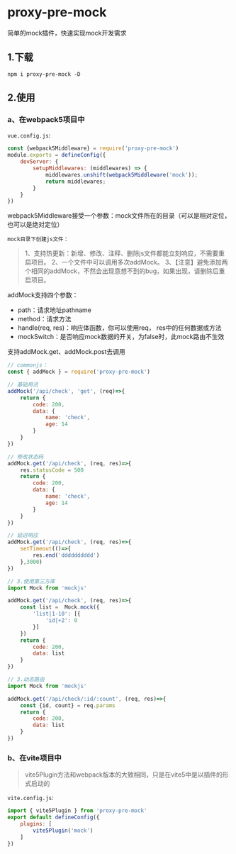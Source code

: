 # proxy-pre-mock
简单的mock插件，快速实现mock开发需求

## 1.下载
```
npm i proxy-pre-mock -D
```

## 2.使用
### a、在webpack5项目中
`vue.config.js`:

```js
const {webpack5Middleware} = require('proxy-pre-mock')
module.exports = defineConfig({
    devServer: {
        setupMiddlewares: (middlewares) => {
            middlewares.unshift(webpack5Middleware('mock'));
            return middlewares;
        }
    }
})
```
webpack5Middleware接受一个参数：mock文件所在的目录（可以是相对定位，也可以是绝对定位）

`mock目录下创建js文件：`
>
> 1、支持热更新：新增、修改、注释、删除js文件都能立刻响应，不需要重启项目。
> 2、一个文件中可以调用多次addMock。
> 3、【注意】避免添加两个相同的addMock，不然会出现意想不到的bug，如果出现，请删除后重启项目。

addMock支持四个参数：
- path：请求地址pathname
- method：请求方法
- handle(req, res)：响应体函数，你可以使用req， res中的任何数据或方法
- mockSwitch：是否响应mock数据的开关，为false时，此mock路由不生效

支持addMock.get、addMock.post去调用

```js
// commonjs：
const { addMock } = require('proxy-pre-mock')

// 基础用法
addMock('/api/check', 'get', (req)=>{
    return {
        code: 200,
        data: {
            name: 'check',
            age: 14
        }
    }
})
```
```js
// 修改状态码
addMock.get('/api/check', (req, res)=>{
    res.statusCode = 500
    return {
        code: 200,
        data: {
            name: 'check',
            age: 14
        }
    }
})
```
```js
// 延迟响应
addMock.get('/api/check', (req, res)=>{
    setTimeout(()=>{
        res.end('dddddddddd')
    },3000)
})
```
```js
// 3.使用第三方库
import Mock from 'mockjs'

addMock.get('/api/check', (req, res)=>{
    const list =  Mock.mock({
        'list|1-10': [{
            'id|+2': 0
        }]
    })
    return {
        code: 200,
        data: list
    }
})
```
```js
// 3.动态路由
import Mock from 'mockjs'

addMock.get('/api/check/:id/:count', (req, res)=>{
    const {id, count} = req.params
    return {
        code: 200,
        data: list
    }
})
```
### b、在vite项目中
>vite5Plugin方法和webpack版本的大致相同，只是在vite5中是以插件的形式启动的

`vite.config.js`:
```js
import { vite5Plugin } from 'proxy-pre-mock'
export default defineConfig({
    plugins: [
        vite5Plugin('mock')
    ]
})
```
